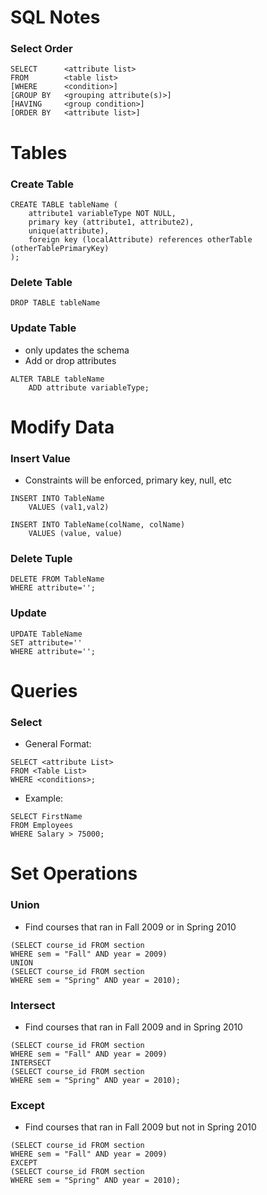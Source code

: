 
# SQL Notes

### Select Order

```
SELECT      <attribute list>
FROM        <table list>
[WHERE      <condition>]
[GROUP BY   <grouping attribute(s)>]
[HAVING     <group condition>]
[ORDER BY   <attribute list>]
```

# Tables

### Create Table

```
CREATE TABLE tableName (
    attribute1 variableType NOT NULL,
    primary key (attribute1, attribute2),
    unique(attribute),
    foreign key (localAttribute) references otherTable (otherTablePrimaryKey)
);
```

### Delete Table

```
DROP TABLE tableName
```

### Update Table

- only updates the schema
- Add or drop attributes
```
ALTER TABLE tableName
    ADD attribute variableType;
```

# Modify Data

### Insert Value

- Constraints will be enforced, primary key, null, etc
```
INSERT INTO TableName
    VALUES (val1,val2)
```
```
INSERT INTO TableName(colName, colName)
    VALUES (value, value)
```

### Delete Tuple

```
DELETE FROM TableName
WHERE attribute='';
```

### Update

```
UPDATE TableName
SET attribute=''
WHERE attribute='';
```

# Queries

### Select

- General Format:
```
SELECT <attribute List>
FROM <Table List>
WHERE <conditions>;
```
- Example:
```
SELECT FirstName
FROM Employees
WHERE Salary > 75000;
```

# Set Operations

### Union

- Find courses that ran in Fall 2009 or in Spring 2010
```
(SELECT course_id FROM section
WHERE sem = "Fall" AND year = 2009)
UNION
(SELECT course_id FROM section
WHERE sem = "Spring" AND year = 2010);
```

### Intersect

- Find courses that ran in Fall 2009 and in Spring 2010
```
(SELECT course_id FROM section
WHERE sem = "Fall" AND year = 2009)
INTERSECT
(SELECT course_id FROM section
WHERE sem = "Spring" AND year = 2010);
```

### Except

- Find courses that ran in Fall 2009 but not in Spring 2010
```
(SELECT course_id FROM section
WHERE sem = "Fall" AND year = 2009)
EXCEPT
(SELECT course_id FROM section
WHERE sem = "Spring" AND year = 2010);
```

